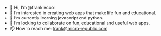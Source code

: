 - 👋 Hi, I’m @frankiecool
- 👀 I’m interested in creating web apps that make life fun and educational.
- 🌱 I’m currently learning javascript and python.
- 💞️ I’m looking to collaborate on fun, educational and useful web apps.
- 📫 How to reach me: frank@micro-republic.com

<!---
frankiecool/frankiecool is a ✨ special ✨ repository because its `README.md` (this file) appears on your GitHub profile.
You can click the Preview link to take a look at your changes.
--->
